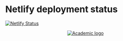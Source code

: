 # Netlify deployment status

[![Netlify Status](https://api.netlify.com/api/v1/badges/a24df61e-9144-4799-867b-7b8a175fcc0c/deploy-status)](https://app.netlify.com/sites/badassinvestorguide/deploys)

<p align="center"><a href="https://sourcethemes.com/academic/" target="_blank" rel="noopener"><img src="https://sourcethemes.com/academic/img/logo_200px.png" alt="Academic logo"></a></p>

